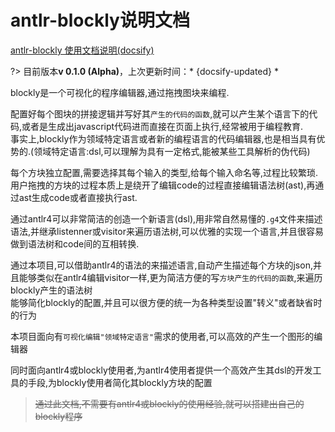 # antlr-blockly说明文档

[antlr-blockly 使用文档说明(docsify)](https://zhaouv.github.io/antlr-blockly/docs/)

?> 目前版本**v 0.1.0 (Alpha)**，上次更新时间：* {docsify-updated} *

blockly是一个可视化的程序编辑器,通过拖拽图块来编程.  

配置好每个图块的拼接逻辑并写好其`产生的代码的函数`,就可以产生某个语言下的代码,或者是生成出javascript代码进而直接在页面上执行,经常被用于编程教育.  
事实上,blockly作为领域特定语言或者新的编程语言的代码编辑器,也是相当具有优势的.(领域特定语言:dsl,可以理解为具有一定格式,能被某些工具解析的伪代码)

每个方块独立配置,需要选择其每个输入的类型,给每个输入命名等,过程比较繁琐.  
用户拖拽的方块的过程本质上是绕开了编辑code的过程直接编辑语法树(ast),再通过ast生成code或者直接执行ast.

通过antlr4可以非常简洁的创造一个新语言(dsl),用非常自然易懂的`.g4`文件来描述语法,并继承listenner或visitor来遍历语法树,可以优雅的实现一个语言,并且很容易做到语法树和code间的互相转换.

通过本项目,可以借助antlr4的语法的来描述语言,自动产生描述每个方块的json,并且能够类似在antlr4编辑visitor一样,更为简洁方便的写`方块产生的代码的函数`,来遍历blockly产生的语法树  
能够简化blockly的配置,并且可以很方便的统一为各种类型设置"转义"或者缺省时的行为

本项目面向有`可视化编辑"领域特定语言"`需求的使用者,可以高效的产生一个图形的编辑器

同时面向antlr4或blockly使用者,为antlr4使用者提供一个高效产生其dsl的开发工具的手段,为blockly使用者简化其blockly方块的配置

> ~~通过此文档,不需要有antlr4或blockly的使用经验,就可以搭建出自己的blockly程序~~